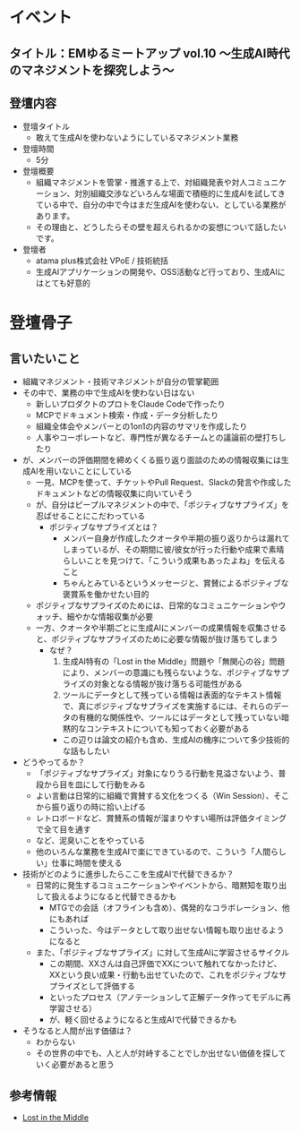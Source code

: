 # イベント
## タイトル：EMゆるミートアップ vol.10 〜生成AI時代のマネジメントを探究しよう〜
## 登壇内容
- 登壇タイトル
    - 敢えて生成AIを使わないようにしているマネジメント業務
- 登壇時間
    - 5分
- 登壇概要
    - 組織マネジメントを管掌・推進する上で、対組織発表や対人コミュニケーション、対別組織交渉などいろんな場面で積極的に生成AIを試してきている中で、自分の中で今はまだ生成AIを使わない、としている業務があります。
    - その理由と、どうしたらその壁を超えられるかの妄想について話したいです。
- 登壇者
    - atama plus株式会社 VPoE / 技術統括
    - 生成AIアプリケーションの開発や、OSS活動など行っており、生成AIにはとても好意的

# 登壇骨子
## 言いたいこと
- 組織マネジメント・技術マネジメントが自分の管掌範囲
- その中で、業務の中で生成AIを使わない日はない
    - 新しいプロダクトのプロトをClaude Codeで作ったり
    - MCPでドキュメント検索・作成・データ分析したり
    - 組織全体会やメンバーとの1on1の内容のサマリを作成したり
    - 人事やコーポレートなど、専門性が異なるチームとの議論前の壁打ちしたり
- が、メンバーの評価期間を締めくくる振り返り面談のための情報収集には生成AIを用いないことにしている
    - 一見、MCPを使って、チケットやPull Request、Slackの発言や作成したドキュメントなどの情報収集に向いていそう
    - が、自分はピープルマネジメントの中で、「ポジティブなサプライズ」を忍ばせることにこだわっている
        - ポジティブなサプライズとは？
            - メンバー自身が作成したクオータや半期の振り返りからは漏れてしまっているが、その期間に彼/彼女が行った行動や成果で素晴らしいことを見つけて、「こういう成果もあったよね」を伝えること
            - ちゃんとみているというメッセージと、賞賛によるポジティブな褒賞系を働かせたい目的
    - ポジティブなサプライズのためには、日常的なコミュニケーションやウォッチ、細やかな情報収集が必要
    - 一方、クオータや半期ごとに生成AIにメンバーの成果情報を収集させると、ポジティブなサプライズのために必要な情報が抜け落ちてしまう
        - なぜ？
            1. 生成AI特有の「Lost in the Middle」問題や「無関心の谷」問題により、メンバーの意識にも残らないような、ポジティブなサプライズの対象となる情報が抜け落ちる可能性がある
            2. ツールにデータとして残っている情報は表面的なテキスト情報で、真にポジティブなサプライズを実施するには、それらのデータの有機的な関係性や、ツールにはデータとして残っていない暗黙的なコンテキストについても知っておく必要がある
            - この辺りは論文の紹介も含め、生成AIの機序について多少技術的な話もしたい
- どうやってるか？
    - 「ポジティブなサプライズ」対象になりうる行動を見溢さないよう、普段から目を皿にして行動をみる
    - よい言動は日常的に組織で賞賛する文化をつくる（Win Session）、そこから振り返りの時に拾い上げる
    - レトロボードなど、賞賛系の情報が溜まりやすい場所は評価タイミングで全て目を通す
    - など、泥臭いことをやっている
    - 他のいろんな業務を生成AIで楽にできているので、こういう「人間らしい」仕事に時間を使える
- 技術がどのように進歩したらここを生成AIで代替できるか？
    - 日常的に発生するコミュニケーションやイベントから、暗黙知を取り出して扱えるようになると代替できるかも
        - MTGでの会話（オフラインも含め）、偶発的なコラボレーション、他にもあれば
        - こういった、今はデータとして取り出せない情報も取り出せるようになると
    - また、「ポジティブなサプライズ」に対して生成AIに学習させるサイクル
        - この期間、XXさんは自己評価でXXについて触れてなかったけど、XXという良い成果・行動も出せていたので、これをポジティブなサプライズとして評価する
        - といったプロセス（アノテーションして正解データ作ってモデルに再学習させる）
        - が、軽く回せるようになると生成AIで代替できるかも
- そうなると人間が出す価値は？
    - わからない
    - その世界の中でも、人と人が対峙することでしか出せない価値を探していく必要があると思う

## 参考情報
- [Lost in the Middle](https://www.alphaxiv.org/abs/2307.03172)
